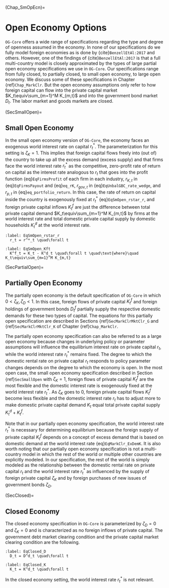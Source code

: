 (Chap_SmOpEcn)=
# Open Economy Options

`OG-Core` offers a wide range of specifications regarding the type and degree of openness assumed in the economy. In none of our specifications do we fully model foreign economies as is done by {cite}`BenzellEtAl:2017` and others. However, one of the findings of {cite}`BenzellEtAl:2017` is that a full multi-country model is closely approximated by the types of large partial open economy specifications we use in `OG-Core`. Our specifications range from fully closed, to partially closed, to small open economy, to large open economy. We discuss some of these specifications in Chapter {ref}`Chap_MarkClr`. But the open economy assumptions only refer to how foreign capital can flow into the private capital market $K_t\equiv\sum_{m=1}^M K_{m,t}$ and into the government bond market $D_t$. The labor market and goods markets are closed.

(SecSmallOpen)=
## Small Open Economy
In the small open economy version of `OG-Core`, the economy faces an exogenous world interest rate on capital $r^{*}_{t}$. The parameterization for this setting is $\zeta_K=1$. This implies that foreign capital flows freely into (out of) the country to take up all the excess demand (excess supply) and that firms face the world interest rate $r^{*}_{t}$ as the competitive, zero-profit rate of return on capital as the interest rate analogous to $r_t$ that goes into the profit function {eq}`EqFirmsProfit` of each firm in each industry, $r_{K,t}$ in {eq}`EqFirmsPayout` and {eq}`eq_rK`, $r_{gov,t}$ in {eq}`EqUnbalGBC_rate_wedge`, and $r_{p,t}$ in {eq}`eq_portfolio_return`. In this case, the rate of return on capital inside the country is exogenously fixed at $r^{*}_{t}$ {eq}`EqSmOpen_rstar_r`, and foreign private capital inflows $K^f_t$ are just the difference between total private capital demand $K_t\equiv\sum_{m=1}^M K_{m,t}$ by firms at the world interest rate and total domestic private capital supply by domestic households $K^d_t$ at the world interest rate.

```{math}
:label: EqSmOpen_rstar_r
  r_t = r^*_t \quad\forall t
```

```{math}
:label: EqSmOpen_Kft
  K^f_t = K_t - K^d_t \quad\forall t \quad\text{where}\quad K_t\equiv\sum_{m=1}^M K_{m,t}
```


(SecPartialOpen)=
## Partially Open Economy

The partially open economy is the default specification of `OG-Core` in which $0<\zeta_K,\zeta_D<1$. In this case, foreign flows of private capital $K^f_t$ and foreign holdings of government bonds $D^f_t$ partially supply the respective domestic demands for these two types of capital. The equations for this partially open specification are described in Sections {ref}`SecMarkClrMktClr_G` and {ref}`SecMarkClrMktClr_K` of Chapter {ref}`Chap_MarkClr`.

The partially open economy specification can also be referred to as a large open economy because changes in underlying policy or parameter assumptions will influence the equilibrium interest rate on private capital $r_t$, while the world interest rate $r^*_t$ remains fixed. The degree to which the domestic rental rate on private capital $r_t$ responds to policy parameter changes depends on the degree to which the economy is open. In the most open case, the small open economy specification described in Section {ref}`SecSmallOpen` with $\zeta_K=1$, foreign flows of private capital $K^f_t$ are the most flexible and the domestic interest rate is exogenously fixed at the world interest rate $r^*_t$. As $\zeta_K$ goes to 0, foreign private capital flows $K^f_t$ become less flexible and the domestic interest rate $r_t$ has to adjust more to make domestic private capital demand $K_t$ equal total private capital supply $K^d_t + K^f_t$.

Note that in our partially open economy specification, the world interest rate $r^*_t$ is necessary for determining equilibrium because the foreign supply of private capital $K^f_t$ depends on a concept of excess demand that is based on domestic demand at the world interest rate {eq}`EqMarkClr_ExDemK`. It is also worth noting that our partially open economy specification is not a multi-country model in which the rest of the world or multiple other countries are explicitly modeled. In our specification, the rest of the world is simply modeled as the relationship between the domestic rental rate on private capital $r_t$ and the world interest rate $r^*_t$ as influenced by the supply of foreign private capital $\zeta_K$ and by foreign purchases of new issues of government bonds $\zeta_D$.


(SecClosed)=
## Closed Economy

The closed economy specification in `OG-Core` is parameterized by $\zeta_D=0$ and $\zeta_K=0$ and is characterized as no foreign inflows of private capital. The government debt market clearing condition and the private capital market clearing condition are the following.

```{math}
:label: EqClosed_D
  D_t = D^d_t \quad\forall t
```

```{math}
:label: EqClosed_K
  K_t = K^d_t \quad\forall t
```

In the closed economy setting, the world interest rate $r^*_t$ is not relevant.

